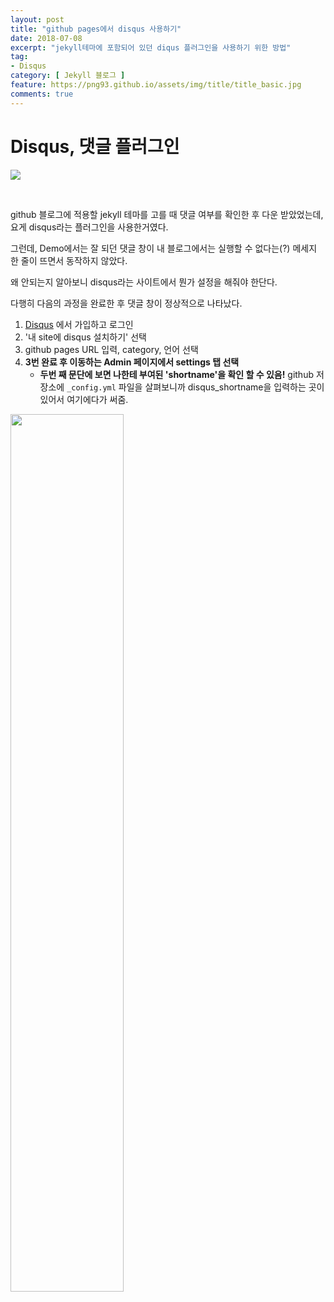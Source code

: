 ```yaml
---
layout: post
title: "github pages에서 disqus 사용하기"
date: 2018-07-08
excerpt: "jekyll테마에 포함되어 있던 diqus 플러그인을 사용하기 위한 방법"
tag:
- Disqus
category: [ Jekyll 블로그 ]
feature: https://png93.github.io/assets/img/title/title_basic.jpg
comments: true
---
```


Disqus, 댓글 플러그인
==
<a href = "https://disqus.com/"><img src = "https://png93.github.io/assets/img/post/disqus_home.PNG"/></a>

<br>

github 블로그에 적용할 jekyll 테마를 고를 때 댓글 여부를 확인한 후 다운 받았었는데, 요게 disqus라는 플러그인을 사용한거였다.

그런데, Demo에서는 잘 되던 댓글 창이 내 블로그에서는 실행할 수 없다는(?) 메세지 한 줄이 뜨면서 동작하지 않았다.

왜 안되는지 알아보니 disqus라는 사이트에서 뭔가 설정을 해줘야 한단다.

다행히 다음의 과정을 완료한 후 댓글 창이 정상적으로 나타났다.

1. [Disqus](https://disqus.com/) 에서 가입하고 로그인
2. '내 site에 disqus 설치하기' 선택
3. github pages URL 입력, category, 언어 선택
4. **3번 완료 후 이동하는 Admin 페이지에서 settings 탭 선택**
    * **두번 째 문단에 보면 나한테 부여된 'shortname'을 확인 할 수 있음!**
    github 저장소에 `_config.yml` 파일을 살펴보니까 disqus_shortname을 입력하는 곳이 있어서 여기에다가 써줌.
<img src = "https://png93.github.io/assets/img/post/disqus_settings.PNG"  width = "60%"/>
